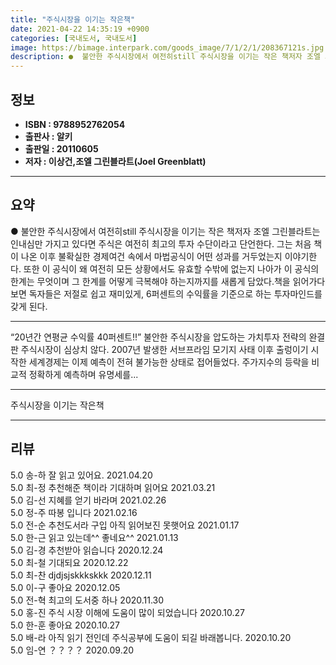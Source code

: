 ```yaml
---
title: "주식시장을 이기는 작은책"
date: 2021-04-22 14:35:19 +0900
categories: [국내도서, 국내도서]
image: https://bimage.interpark.com/goods_image/7/1/2/1/208367121s.jpg
description: ●  불안한 주식시장에서 여전히still 주식시장을 이기는 작은 책저자 조엘 그린블라트는 인내심만 가지고 있다면 주식은 여전히 최고의 투자 수단이라고 단언한다. 그는 처음 책이 나온 이후 불확실한 경제여건 속에서 마법공식이 어떤 성과를 거두었는지 이야기한다. 또한 이 공식이 왜 여전히 모든 상황에서도 유
---
```


## **정보**

- **ISBN : 9788952762054**
- **출판사 : 알키**
- **출판일 : 20110605**
- **저자 : 이상건,조엘 그린블라트(Joel Greenblatt)**

------



## **요약**

●  불안한 주식시장에서 여전히still 주식시장을 이기는 작은 책저자 조엘 그린블라트는 인내심만 가지고 있다면 주식은 여전히 최고의 투자 수단이라고 단언한다. 그는 처음 책이 나온 이후 불확실한 경제여건 속에서 마법공식이 어떤 성과를 거두었는지 이야기한다. 또한 이 공식이 왜 여전히 모든 상황에서도 유효할 수밖에 없는지 나아가 이 공식의 한계는 무엇이며 그 한계를 어떻게 극복해야 하는지까지를 새롭게 담았다.책을 읽어가다 보면 독자들은 저절로 쉽고 재미있게, 6퍼센트의 수익률을 기준으로 하는 투자마인드를 갖게 된다.

------

“20년간 연평균 수익률 40퍼센트!!” 불안한 주식시장을 압도하는 가치투자 전략의 완결판   주식시장이 심상치 않다.  2007년 발생한 서브프라임 모기지 사태 이후 출렁이기 시작한 세계경제는 이제 예측이 전혀 불가능한 상태로 접어들었다. 주가지수의 등락을 비교적 정확하게 예측하며 유명세를... 

------


주식시장을 이기는 작은책 

------


## **리뷰** 

5.0 송-하 잘 읽고 있어요. 2021.04.20 <br/>5.0 최-정 추천해준 책이라 기대하며 읽어요 2021.03.21 <br/>5.0 김-선 지혜를 얻기 바라며 2021.02.26 <br/>5.0 정-주 따봉 입니다  2021.02.16 <br/>5.0 전-순 추천도서라 구입 아직 읽어보진 못햇어요 2021.01.17 <br/>5.0 한-근 읽고 있는데^^ 좋네요^^ 2021.01.13 <br/>5.0 김-경 추천받아 읽습니다 2020.12.24 <br/>5.0 최-철  기대되요 2020.12.22 <br/>5.0 최-찬 djdjsjskkkskkk 2020.12.11 <br/>5.0 이-구 좋아요 2020.12.05 <br/>5.0 전-혁 최고의 도서중 하나 2020.11.30 <br/>5.0 홍-진 주식 시장 이해에  도움이  많이  되었습니다 2020.10.27 <br/>5.0 한-훈 좋아요 2020.10.27 <br/>5.0 배-라 아직 읽기 전인데 주식공부에 도움이 되길 바래봅니다. 2020.10.20 <br/>5.0 임-연 ？？？？ 2020.09.20 <br/>